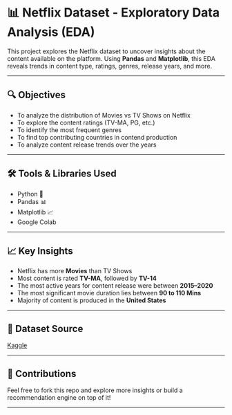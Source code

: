 # 📊 Netflix Dataset - Exploratory Data Analysis (EDA)

This project explores the Netflix dataset to uncover insights about the content available on the platform. Using **Pandas** and **Matplotlib**, this EDA reveals trends in content type, ratings, genres, release years, and more.

---

## 🔍 Objectives
- To analyze the distribution of Movies vs TV Shows on Netflix
- To explore the content ratings (TV-MA, PG, etc.)
- To identify the most frequent genres
- To find top contributing countries in contend production
- To analyze content release trends over the years

---

## 🛠️ Tools & Libraries Used
- Python 🐍
- Pandas 📊
- Matplotlib 📈
- Google Colab

---

## 📈 Key Insights
- Netflix has more **Movies** than TV Shows
- Most content is rated **TV-MA**, followed by **TV-14**
- The most active years for content release were between **2015–2020**
- The most significant movie duration lies between **90 to 110 Mins**
- Majority of content is produced in the **United States**

---

## 📁 Dataset Source
[Kaggle]([https://www.kaggle.com/datasets/shivamb/netflix-shows](https://www.kaggle.com/datasets/infamouscoder/dataset-netflix-shows))

---

## 🤝 Contributions
Feel free to fork this repo and explore more insights or build a recommendation engine on top of it!

---
